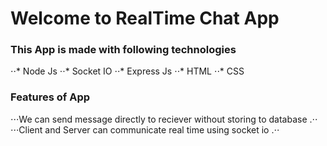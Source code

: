 # Welcome to RealTime Chat App 
### This App is made with following technologies 
⋅⋅* Node Js
⋅⋅* Socket IO
⋅⋅* Express Js
⋅⋅* HTML
⋅⋅* CSS

### Features of App 

⋅⋅⋅We can send message directly to reciever without storing to database .⋅⋅
⋅⋅⋅Client and Server can communicate real time using socket io .⋅⋅

